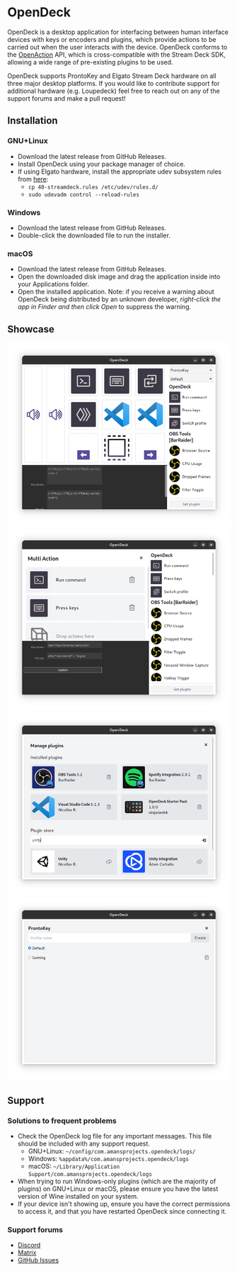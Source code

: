 # OpenDeck

OpenDeck is a desktop application for interfacing between human interface devices with keys or encoders and plugins, which provide actions to be carried out when the user interacts with the device. OpenDeck conforms to the [OpenAction](https://openaction.amansprojects.com/) API, which is cross-compatible with the Stream Deck SDK, allowing a wide range of pre-existing plugins to be used.

OpenDeck supports ProntoKey and Elgato Stream Deck hardware on all three major desktop platforms. If you would like to contribute support for additional hardware (e.g. Loupedeck) feel free to reach out on any of the support forums and make a pull request!

## Installation

### GNU+Linux

- Download the latest release from GitHub Releases.
- Install OpenDeck using your package manager of choice.
- If using Elgato hardware, install the appropriate udev subsystem rules from [here](https://raw.githubusercontent.com/streamduck-org/elgato-streamdeck/main/40-streamdeck.rules):
	- `cp 40-streamdeck.rules /etc/udev/rules.d/`
	- `sudo udevadm control --reload-rules`

### Windows

- Download the latest release from GitHub Releases.
- Double-click the downloaded file to run the installer.

### macOS

- Download the latest release from GitHub Releases.
- Open the downloaded disk image and drag the application inside into your Applications folder.
- Open the installed application. Note: if you receive a warning about OpenDeck being distributed by an unknown developer, *right-click the app in Finder and then click Open* to suppress the warning.

## Showcase

![Main menu](.github/readme/mainmenu.png)
![Multi action](.github/readme/multiaction.png)
![Plugins](.github/readme/plugins.png)
![Profiles](.github/readme/profiles.png)

## Support

### Solutions to frequent problems

- Check the OpenDeck log file for any important messages. This file should be included with any support request.
	- GNU+Linux: `~/config/com.amansprojects.opendeck/logs/`
	- Windows: `%appdata%/com.amansprojects.opendeck/logs`
	- macOS: `~/Library/Application Support/com.amansprojects.opendeck/logs`
- When trying to run Windows-only plugins (which are the majority of plugins) on GNU+Linux or macOS, please ensure you have the latest version of Wine installed on your system.
- If your device isn't showing up, ensure you have the correct permissions to access it, and that you have restarted OpenDeck since connecting it.

### Support forums

- [Discord](https://discord.gg/26Nf8rHvaj)
- [Matrix](https://matrix.to/#/#opendeck:amansprojects.com)
- [GitHub Issues](https://github.com/ninjadev64/OpenDeck/issues)
